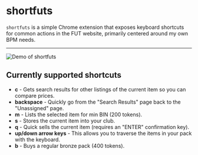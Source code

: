 # shortfuts

`shortfuts` is a simple Chrome extension that exposes keyboard shortcuts for common actions in the FUT website, primarily centered around my own BPM needs.

---

![Demo of shortfuts](https://raw.githubusercontent.com/martellaj/shortfuts/master/demo.gif)

## Currently supported shortcuts
* **c** - Gets search results for other listings of the current item so you can compare prices.
* **backspace** - Quickly go from the "Search Results" page back to the "Unassigned" page.
* **m** - Lists the selected item for min BIN (200 tokens).
* **s** - Stores the current item into your club.
* **q** - Quick sells the current item (requires an "ENTER" confirmation key).
* **up/down arrow keys** - This allows you to traverse the items in your pack with the keyboard.
* **b** - Buys a regular bronze pack (400 tokens).


